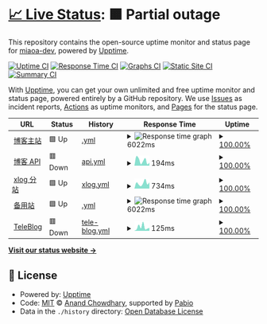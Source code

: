 # [📈 Live Status](https://up.zwh.moe): <!--live status--> **🟧 Partial outage**

This repository contains the open-source uptime monitor and status page for [miaoa-dev](https://up.zwh.moe), powered by [Upptime](https://github.com/upptime/upptime).

[![Uptime CI](https://github.com/miaoa-dev/upptime/workflows/Uptime%20CI/badge.svg)](https://github.com/miaoa-dev/upptime/actions?query=workflow%3A%22Uptime+CI%22)
[![Response Time CI](https://github.com/miaoa-dev/upptime/workflows/Response%20Time%20CI/badge.svg)](https://github.com/miaoa-dev/upptime/actions?query=workflow%3A%22Response+Time+CI%22)
[![Graphs CI](https://github.com/miaoa-dev/upptime/workflows/Graphs%20CI/badge.svg)](https://github.com/miaoa-dev/upptime/actions?query=workflow%3A%22Graphs+CI%22)
[![Static Site CI](https://github.com/miaoa-dev/upptime/workflows/Static%20Site%20CI/badge.svg)](https://github.com/miaoa-dev/upptime/actions?query=workflow%3A%22Static+Site+CI%22)
[![Summary CI](https://github.com/miaoa-dev/upptime/workflows/Summary%20CI/badge.svg)](https://github.com/miaoa-dev/upptime/actions?query=workflow%3A%22Summary+CI%22)

With [Upptime](https://upptime.js.org), you can get your own unlimited and free uptime monitor and status page, powered entirely by a GitHub repository. We use [Issues](https://github.com/miaoa-dev/upptime/issues) as incident reports, [Actions](https://github.com/miaoa-dev/upptime/actions) as uptime monitors, and [Pages](https://up.zwh.moe) for the status page.

<!--start: status pages-->
<!-- This summary is generated by Upptime (https://github.com/upptime/upptime) -->
<!-- Do not edit this manually, your changes will be overwritten -->
<!-- prettier-ignore -->
| URL | Status | History | Response Time | Uptime |
| --- | ------ | ------- | ------------- | ------ |
| <img alt="" src="https://icons.duckduckgo.com/ip3/zwh.moe.ico" height="13"> [博客主站](https://zwh.moe) | 🟩 Up | [.yml](https://github.com/miaoa-dev/upptime/commits/HEAD/history/.yml) | <details><summary><img alt="Response time graph" src="./graphs//response-time-week.png" height="20"> 6022ms</summary><br><a href="https://up.zwh.moe/history/"><img alt="Response time 6049" src="https://img.shields.io/endpoint?url=https%3A%2F%2Fraw.githubusercontent.com%2Fmiaoa-dev%2Fupptime%2FHEAD%2Fapi%2F%2Fresponse-time.json"></a><br><a href="https://up.zwh.moe/history/"><img alt="24-hour response time 6048" src="https://img.shields.io/endpoint?url=https%3A%2F%2Fraw.githubusercontent.com%2Fmiaoa-dev%2Fupptime%2FHEAD%2Fapi%2F%2Fresponse-time-day.json"></a><br><a href="https://up.zwh.moe/history/"><img alt="7-day response time 6022" src="https://img.shields.io/endpoint?url=https%3A%2F%2Fraw.githubusercontent.com%2Fmiaoa-dev%2Fupptime%2FHEAD%2Fapi%2F%2Fresponse-time-week.json"></a><br><a href="https://up.zwh.moe/history/"><img alt="30-day response time 6049" src="https://img.shields.io/endpoint?url=https%3A%2F%2Fraw.githubusercontent.com%2Fmiaoa-dev%2Fupptime%2FHEAD%2Fapi%2F%2Fresponse-time-month.json"></a><br><a href="https://up.zwh.moe/history/"><img alt="1-year response time 6049" src="https://img.shields.io/endpoint?url=https%3A%2F%2Fraw.githubusercontent.com%2Fmiaoa-dev%2Fupptime%2FHEAD%2Fapi%2F%2Fresponse-time-year.json"></a></details> | <details><summary><a href="https://up.zwh.moe/history/">100.00%</a></summary><a href="https://up.zwh.moe/history/"><img alt="All-time uptime 100.00%" src="https://img.shields.io/endpoint?url=https%3A%2F%2Fraw.githubusercontent.com%2Fmiaoa-dev%2Fupptime%2FHEAD%2Fapi%2F%2Fuptime.json"></a><br><a href="https://up.zwh.moe/history/"><img alt="24-hour uptime 100.00%" src="https://img.shields.io/endpoint?url=https%3A%2F%2Fraw.githubusercontent.com%2Fmiaoa-dev%2Fupptime%2FHEAD%2Fapi%2F%2Fuptime-day.json"></a><br><a href="https://up.zwh.moe/history/"><img alt="7-day uptime 100.00%" src="https://img.shields.io/endpoint?url=https%3A%2F%2Fraw.githubusercontent.com%2Fmiaoa-dev%2Fupptime%2FHEAD%2Fapi%2F%2Fuptime-week.json"></a><br><a href="https://up.zwh.moe/history/"><img alt="30-day uptime 100.00%" src="https://img.shields.io/endpoint?url=https%3A%2F%2Fraw.githubusercontent.com%2Fmiaoa-dev%2Fupptime%2FHEAD%2Fapi%2F%2Fuptime-month.json"></a><br><a href="https://up.zwh.moe/history/"><img alt="1-year uptime 100.00%" src="https://img.shields.io/endpoint?url=https%3A%2F%2Fraw.githubusercontent.com%2Fmiaoa-dev%2Fupptime%2FHEAD%2Fapi%2F%2Fuptime-year.json"></a></details>
| <img alt="" src="https://icons.duckduckgo.com/ip3/admin.zwh.moe.ico" height="13"> [博客 API](https://admin.zwh.moe/api/v2) | 🟥 Down | [api.yml](https://github.com/miaoa-dev/upptime/commits/HEAD/history/api.yml) | <details><summary><img alt="Response time graph" src="./graphs/api/response-time-week.png" height="20"> 194ms</summary><br><a href="https://up.zwh.moe/history/api"><img alt="Response time 200" src="https://img.shields.io/endpoint?url=https%3A%2F%2Fraw.githubusercontent.com%2Fmiaoa-dev%2Fupptime%2FHEAD%2Fapi%2Fapi%2Fresponse-time.json"></a><br><a href="https://up.zwh.moe/history/api"><img alt="24-hour response time 110" src="https://img.shields.io/endpoint?url=https%3A%2F%2Fraw.githubusercontent.com%2Fmiaoa-dev%2Fupptime%2FHEAD%2Fapi%2Fapi%2Fresponse-time-day.json"></a><br><a href="https://up.zwh.moe/history/api"><img alt="7-day response time 194" src="https://img.shields.io/endpoint?url=https%3A%2F%2Fraw.githubusercontent.com%2Fmiaoa-dev%2Fupptime%2FHEAD%2Fapi%2Fapi%2Fresponse-time-week.json"></a><br><a href="https://up.zwh.moe/history/api"><img alt="30-day response time 200" src="https://img.shields.io/endpoint?url=https%3A%2F%2Fraw.githubusercontent.com%2Fmiaoa-dev%2Fupptime%2FHEAD%2Fapi%2Fapi%2Fresponse-time-month.json"></a><br><a href="https://up.zwh.moe/history/api"><img alt="1-year response time 200" src="https://img.shields.io/endpoint?url=https%3A%2F%2Fraw.githubusercontent.com%2Fmiaoa-dev%2Fupptime%2FHEAD%2Fapi%2Fapi%2Fresponse-time-year.json"></a></details> | <details><summary><a href="https://up.zwh.moe/history/api">100.00%</a></summary><a href="https://up.zwh.moe/history/api"><img alt="All-time uptime 100.00%" src="https://img.shields.io/endpoint?url=https%3A%2F%2Fraw.githubusercontent.com%2Fmiaoa-dev%2Fupptime%2FHEAD%2Fapi%2Fapi%2Fuptime.json"></a><br><a href="https://up.zwh.moe/history/api"><img alt="24-hour uptime 100.00%" src="https://img.shields.io/endpoint?url=https%3A%2F%2Fraw.githubusercontent.com%2Fmiaoa-dev%2Fupptime%2FHEAD%2Fapi%2Fapi%2Fuptime-day.json"></a><br><a href="https://up.zwh.moe/history/api"><img alt="7-day uptime 100.00%" src="https://img.shields.io/endpoint?url=https%3A%2F%2Fraw.githubusercontent.com%2Fmiaoa-dev%2Fupptime%2FHEAD%2Fapi%2Fapi%2Fuptime-week.json"></a><br><a href="https://up.zwh.moe/history/api"><img alt="30-day uptime 100.00%" src="https://img.shields.io/endpoint?url=https%3A%2F%2Fraw.githubusercontent.com%2Fmiaoa-dev%2Fupptime%2FHEAD%2Fapi%2Fapi%2Fuptime-month.json"></a><br><a href="https://up.zwh.moe/history/api"><img alt="1-year uptime 100.00%" src="https://img.shields.io/endpoint?url=https%3A%2F%2Fraw.githubusercontent.com%2Fmiaoa-dev%2Fupptime%2FHEAD%2Fapi%2Fapi%2Fuptime-year.json"></a></details>
| <img alt="" src="https://icons.duckduckgo.com/ip3/xlog.zwh.moe.ico" height="13"> [xlog 分站](https://xlog.zwh.moe) | 🟩 Up | [xlog.yml](https://github.com/miaoa-dev/upptime/commits/HEAD/history/xlog.yml) | <details><summary><img alt="Response time graph" src="./graphs/xlog/response-time-week.png" height="20"> 734ms</summary><br><a href="https://up.zwh.moe/history/xlog"><img alt="Response time 709" src="https://img.shields.io/endpoint?url=https%3A%2F%2Fraw.githubusercontent.com%2Fmiaoa-dev%2Fupptime%2FHEAD%2Fapi%2Fxlog%2Fresponse-time.json"></a><br><a href="https://up.zwh.moe/history/xlog"><img alt="24-hour response time 851" src="https://img.shields.io/endpoint?url=https%3A%2F%2Fraw.githubusercontent.com%2Fmiaoa-dev%2Fupptime%2FHEAD%2Fapi%2Fxlog%2Fresponse-time-day.json"></a><br><a href="https://up.zwh.moe/history/xlog"><img alt="7-day response time 734" src="https://img.shields.io/endpoint?url=https%3A%2F%2Fraw.githubusercontent.com%2Fmiaoa-dev%2Fupptime%2FHEAD%2Fapi%2Fxlog%2Fresponse-time-week.json"></a><br><a href="https://up.zwh.moe/history/xlog"><img alt="30-day response time 709" src="https://img.shields.io/endpoint?url=https%3A%2F%2Fraw.githubusercontent.com%2Fmiaoa-dev%2Fupptime%2FHEAD%2Fapi%2Fxlog%2Fresponse-time-month.json"></a><br><a href="https://up.zwh.moe/history/xlog"><img alt="1-year response time 709" src="https://img.shields.io/endpoint?url=https%3A%2F%2Fraw.githubusercontent.com%2Fmiaoa-dev%2Fupptime%2FHEAD%2Fapi%2Fxlog%2Fresponse-time-year.json"></a></details> | <details><summary><a href="https://up.zwh.moe/history/xlog">100.00%</a></summary><a href="https://up.zwh.moe/history/xlog"><img alt="All-time uptime 100.00%" src="https://img.shields.io/endpoint?url=https%3A%2F%2Fraw.githubusercontent.com%2Fmiaoa-dev%2Fupptime%2FHEAD%2Fapi%2Fxlog%2Fuptime.json"></a><br><a href="https://up.zwh.moe/history/xlog"><img alt="24-hour uptime 100.00%" src="https://img.shields.io/endpoint?url=https%3A%2F%2Fraw.githubusercontent.com%2Fmiaoa-dev%2Fupptime%2FHEAD%2Fapi%2Fxlog%2Fuptime-day.json"></a><br><a href="https://up.zwh.moe/history/xlog"><img alt="7-day uptime 100.00%" src="https://img.shields.io/endpoint?url=https%3A%2F%2Fraw.githubusercontent.com%2Fmiaoa-dev%2Fupptime%2FHEAD%2Fapi%2Fxlog%2Fuptime-week.json"></a><br><a href="https://up.zwh.moe/history/xlog"><img alt="30-day uptime 100.00%" src="https://img.shields.io/endpoint?url=https%3A%2F%2Fraw.githubusercontent.com%2Fmiaoa-dev%2Fupptime%2FHEAD%2Fapi%2Fxlog%2Fuptime-month.json"></a><br><a href="https://up.zwh.moe/history/xlog"><img alt="1-year uptime 100.00%" src="https://img.shields.io/endpoint?url=https%3A%2F%2Fraw.githubusercontent.com%2Fmiaoa-dev%2Fupptime%2FHEAD%2Fapi%2Fxlog%2Fuptime-year.json"></a></details>
| <img alt="" src="https://icons.duckduckgo.com/ip3/bk.zwh.moe.ico" height="13"> [备用站](https://bk.zwh.moe) | 🟩 Up | [.yml](https://github.com/miaoa-dev/upptime/commits/HEAD/history/.yml) | <details><summary><img alt="Response time graph" src="./graphs//response-time-week.png" height="20"> 6022ms</summary><br><a href="https://up.zwh.moe/history/"><img alt="Response time 6049" src="https://img.shields.io/endpoint?url=https%3A%2F%2Fraw.githubusercontent.com%2Fmiaoa-dev%2Fupptime%2FHEAD%2Fapi%2F%2Fresponse-time.json"></a><br><a href="https://up.zwh.moe/history/"><img alt="24-hour response time 6048" src="https://img.shields.io/endpoint?url=https%3A%2F%2Fraw.githubusercontent.com%2Fmiaoa-dev%2Fupptime%2FHEAD%2Fapi%2F%2Fresponse-time-day.json"></a><br><a href="https://up.zwh.moe/history/"><img alt="7-day response time 6022" src="https://img.shields.io/endpoint?url=https%3A%2F%2Fraw.githubusercontent.com%2Fmiaoa-dev%2Fupptime%2FHEAD%2Fapi%2F%2Fresponse-time-week.json"></a><br><a href="https://up.zwh.moe/history/"><img alt="30-day response time 6049" src="https://img.shields.io/endpoint?url=https%3A%2F%2Fraw.githubusercontent.com%2Fmiaoa-dev%2Fupptime%2FHEAD%2Fapi%2F%2Fresponse-time-month.json"></a><br><a href="https://up.zwh.moe/history/"><img alt="1-year response time 6049" src="https://img.shields.io/endpoint?url=https%3A%2F%2Fraw.githubusercontent.com%2Fmiaoa-dev%2Fupptime%2FHEAD%2Fapi%2F%2Fresponse-time-year.json"></a></details> | <details><summary><a href="https://up.zwh.moe/history/">100.00%</a></summary><a href="https://up.zwh.moe/history/"><img alt="All-time uptime 100.00%" src="https://img.shields.io/endpoint?url=https%3A%2F%2Fraw.githubusercontent.com%2Fmiaoa-dev%2Fupptime%2FHEAD%2Fapi%2F%2Fuptime.json"></a><br><a href="https://up.zwh.moe/history/"><img alt="24-hour uptime 100.00%" src="https://img.shields.io/endpoint?url=https%3A%2F%2Fraw.githubusercontent.com%2Fmiaoa-dev%2Fupptime%2FHEAD%2Fapi%2F%2Fuptime-day.json"></a><br><a href="https://up.zwh.moe/history/"><img alt="7-day uptime 100.00%" src="https://img.shields.io/endpoint?url=https%3A%2F%2Fraw.githubusercontent.com%2Fmiaoa-dev%2Fupptime%2FHEAD%2Fapi%2F%2Fuptime-week.json"></a><br><a href="https://up.zwh.moe/history/"><img alt="30-day uptime 100.00%" src="https://img.shields.io/endpoint?url=https%3A%2F%2Fraw.githubusercontent.com%2Fmiaoa-dev%2Fupptime%2FHEAD%2Fapi%2F%2Fuptime-month.json"></a><br><a href="https://up.zwh.moe/history/"><img alt="1-year uptime 100.00%" src="https://img.shields.io/endpoint?url=https%3A%2F%2Fraw.githubusercontent.com%2Fmiaoa-dev%2Fupptime%2FHEAD%2Fapi%2F%2Fuptime-year.json"></a></details>
| <img alt="" src="https://icons.duckduckgo.com/ip3/t.zwh.moe.ico" height="13"> [TeleBlog](https://t.zwh.moe) | 🟥 Down | [tele-blog.yml](https://github.com/miaoa-dev/upptime/commits/HEAD/history/tele-blog.yml) | <details><summary><img alt="Response time graph" src="./graphs/tele-blog/response-time-week.png" height="20"> 125ms</summary><br><a href="https://up.zwh.moe/history/tele-blog"><img alt="Response time 132" src="https://img.shields.io/endpoint?url=https%3A%2F%2Fraw.githubusercontent.com%2Fmiaoa-dev%2Fupptime%2FHEAD%2Fapi%2Ftele-blog%2Fresponse-time.json"></a><br><a href="https://up.zwh.moe/history/tele-blog"><img alt="24-hour response time 102" src="https://img.shields.io/endpoint?url=https%3A%2F%2Fraw.githubusercontent.com%2Fmiaoa-dev%2Fupptime%2FHEAD%2Fapi%2Ftele-blog%2Fresponse-time-day.json"></a><br><a href="https://up.zwh.moe/history/tele-blog"><img alt="7-day response time 125" src="https://img.shields.io/endpoint?url=https%3A%2F%2Fraw.githubusercontent.com%2Fmiaoa-dev%2Fupptime%2FHEAD%2Fapi%2Ftele-blog%2Fresponse-time-week.json"></a><br><a href="https://up.zwh.moe/history/tele-blog"><img alt="30-day response time 132" src="https://img.shields.io/endpoint?url=https%3A%2F%2Fraw.githubusercontent.com%2Fmiaoa-dev%2Fupptime%2FHEAD%2Fapi%2Ftele-blog%2Fresponse-time-month.json"></a><br><a href="https://up.zwh.moe/history/tele-blog"><img alt="1-year response time 132" src="https://img.shields.io/endpoint?url=https%3A%2F%2Fraw.githubusercontent.com%2Fmiaoa-dev%2Fupptime%2FHEAD%2Fapi%2Ftele-blog%2Fresponse-time-year.json"></a></details> | <details><summary><a href="https://up.zwh.moe/history/tele-blog">100.00%</a></summary><a href="https://up.zwh.moe/history/tele-blog"><img alt="All-time uptime 100.00%" src="https://img.shields.io/endpoint?url=https%3A%2F%2Fraw.githubusercontent.com%2Fmiaoa-dev%2Fupptime%2FHEAD%2Fapi%2Ftele-blog%2Fuptime.json"></a><br><a href="https://up.zwh.moe/history/tele-blog"><img alt="24-hour uptime 100.00%" src="https://img.shields.io/endpoint?url=https%3A%2F%2Fraw.githubusercontent.com%2Fmiaoa-dev%2Fupptime%2FHEAD%2Fapi%2Ftele-blog%2Fuptime-day.json"></a><br><a href="https://up.zwh.moe/history/tele-blog"><img alt="7-day uptime 100.00%" src="https://img.shields.io/endpoint?url=https%3A%2F%2Fraw.githubusercontent.com%2Fmiaoa-dev%2Fupptime%2FHEAD%2Fapi%2Ftele-blog%2Fuptime-week.json"></a><br><a href="https://up.zwh.moe/history/tele-blog"><img alt="30-day uptime 100.00%" src="https://img.shields.io/endpoint?url=https%3A%2F%2Fraw.githubusercontent.com%2Fmiaoa-dev%2Fupptime%2FHEAD%2Fapi%2Ftele-blog%2Fuptime-month.json"></a><br><a href="https://up.zwh.moe/history/tele-blog"><img alt="1-year uptime 100.00%" src="https://img.shields.io/endpoint?url=https%3A%2F%2Fraw.githubusercontent.com%2Fmiaoa-dev%2Fupptime%2FHEAD%2Fapi%2Ftele-blog%2Fuptime-year.json"></a></details>

<!--end: status pages-->

[**Visit our status website →**](https://up.zwh.moe)

## 📄 License

- Powered by: [Upptime](https://github.com/upptime/upptime)
- Code: [MIT](./LICENSE) © [Anand Chowdhary](https://anandchowdhary.com), supported by [Pabio](https://pabio.com)
- Data in the `./history` directory: [Open Database License](https://opendatacommons.org/licenses/odbl/1-0/)
